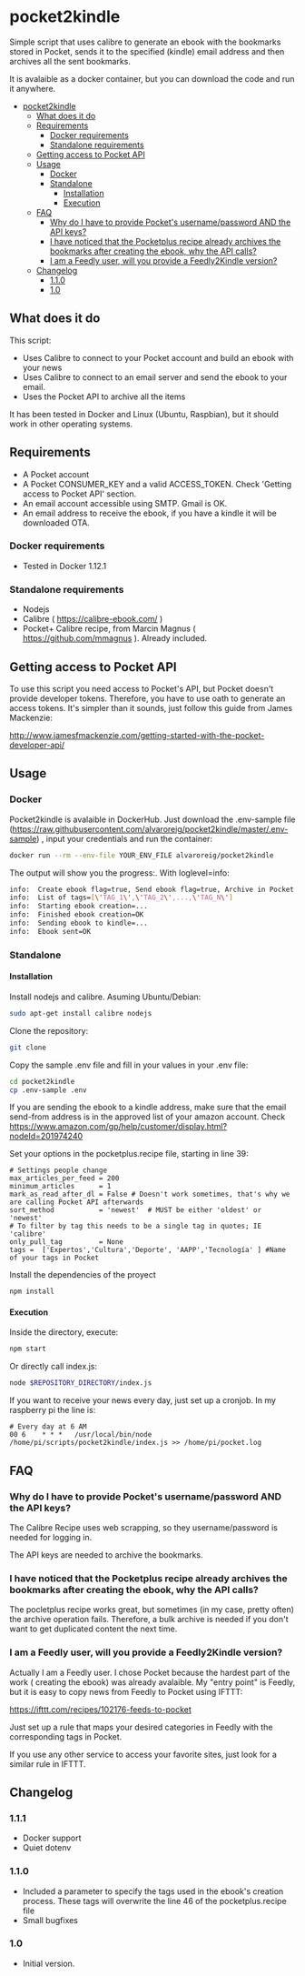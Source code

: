 # pocket2kindle

Simple script that uses calibre to generate an ebook with the bookmarks stored in Pocket, sends it to the specified (kindle) email address and then archives all the sent bookmarks.

It is avalaible as a docker container, but you can download the code and run it anywhere.

- [pocket2kindle](#pocket2kindle)
  * [What does it do](#what-does-it-do)
  * [Requirements](#requirements)
    + [Docker requirements](#docker-requirements)
    + [Standalone requirements](#standalone-requirements)
  * [Getting access to Pocket API](#getting-access-to-pocket-api)
  * [Usage](#usage)
    + [Docker](#docker)
    + [Standalone](#standalone)
      - [Installation](#installation)
      - [Execution](#execution)
  * [FAQ](#faq)
    + [Why do I have to provide Pocket's username/password AND the API keys?](#why-do-i-have-to-provide-pocket-s-username-password-and-the-api-keys-)
    + [I have noticed that the Pocketplus recipe already archives the bookmarks after creating the ebook, why the API calls?](#i-have-noticed-that-the-pocketplus-recipe-already-archives-the-bookmarks-after-creating-the-ebook--why-the-api-calls-)
    + [I am a Feedly user, will you provide a Feedly2Kindle version?](#i-am-a-feedly-user--will-you-provide-a-feedly2kindle-version-)
  * [Changelog](#changelog)
    + [1.1.0](#110)
    + [1.0](#10)


## What does it do

This script:

* Uses Calibre to connect to your Pocket account and build an ebook with your news
* Uses Calibre to connect to an email server and send the ebook to your email.
* Uses the Pocket API to archive all the items

It has been tested in Docker and Linux (Ubuntu, Raspbian), but it should work in other operating systems.

## Requirements

* A Pocket account
* A Pocket CONSUMER_KEY and a valid ACCESS_TOKEN. Check 'Getting access to Pocket API' section.
* An email account accessible using SMTP. Gmail is OK.
* An email address to receive the ebook, if you have a kindle it will be downloaded OTA.

### Docker requirements

* Tested in Docker 1.12.1

### Standalone requirements

* Nodejs
* Calibre ( https://calibre-ebook.com/ )
* Pocket+ Calibre recipe, from Marcin Magnus ( https://github.com/mmagnus ). Already included.

## Getting access to Pocket API

To use this script you need access to Pocket's API, but Pocket doesn't provide developer tokens. Therefore, you have to use oath to generate an access tokens. It's simpler than it sounds, just follow this guide from James Mackenzie: 

http://www.jamesfmackenzie.com/getting-started-with-the-pocket-developer-api/

## Usage

### Docker

Pocket2kindle is avalaible in DockerHub. Just download the .env-sample file (https://raw.githubusercontent.com/alvaroreig/pocket2kindle/master/.env-sample) , input your credentials and run the container:

```sh
docker run --rm --env-file YOUR_ENV_FILE alvaroreig/pocket2kindle
```

The output will show you the progress:. With loglevel=info:
```sh
info:  Create ebook flag=true, Send ebook flag=true, Archive in Pocket flag=false
info:  List of tags=[\'TAG_1\',\'TAG_2\',...,\'TAG_N\']
info:  Starting ebook creation=...
info:  Finished ebook creation=OK
info:  Sending ebook to kindle=...
info:  Ebook sent=OK
```

### Standalone

#### Installation

Install nodejs and calibre. Asuming Ubuntu/Debian:

```sh
sudo apt-get install calibre nodejs
```

Clone the repository:

```sh
git clone
```

Copy the sample .env file and fill in your values in your .env file:

```sh
cd pocket2kindle
cp .env-sample .env
```

If you are sending the ebook to a kindle address, make sure that the email send-from address is in the approved list of your amazon account. Check https://www.amazon.com/gp/help/customer/display.html?nodeId=201974240

Set your options in the pocketplus.recipe file, starting in line 39:

    # Settings people change
    max_articles_per_feed = 200
    minimum_articles      = 1
    mark_as_read_after_dl = False # Doesn't work sometimes, that's why we are calling Pocket API afterwards
    sort_method           = 'newest'  # MUST be either 'oldest' or 'newest'
    # To filter by tag this needs to be a single tag in quotes; IE 'calibre'
    only_pull_tag         = None
    tags =  ['Expertos','Cultura','Deporte', 'AAPP','Tecnología' ] #Name of your tags in Pocket
    
Install the dependencies of the proyect

```sh
npm install
```



#### Execution

Inside the directory, execute:

```sh
npm start
```

Or directly call index.js:

```sh
node $REPOSITORY_DIRECTORY/index.js
```

If you want to receive your news every day, just set up a cronjob. In my raspberry pi the line is:

    # Every day at 6 AM
    00 6    * * *   /usr/local/bin/node /home/pi/scripts/pocket2kindle/index.js >> /home/pi/pocket.log

## FAQ

### Why do I have to provide Pocket's username/password AND the API keys?

The Calibre Recipe uses web scrapping, so they username/password is needed for logging in.

The API keys are needed to archive the bookmarks.

### I have noticed that the Pocketplus recipe already archives the bookmarks after creating the ebook, why the API calls?

The pocletplus recipe works great, but sometimes (in my case, pretty often) the archive operation fails. Therefore, a bulk archive is needed if you don't want to get duplicated content the next time.

### I am a Feedly user, will you provide a Feedly2Kindle version?

Actually I am a Feedly user. I chose Pocket because the hardest part of the work ( creating the ebook) was already avalaible. My "entry point" is Feedly, but it is easy to copy news from Feedly to Pocket using IFTTT:

https://ifttt.com/recipes/102176-feeds-to-pocket

Just set up a rule that maps your desired categories in Feedly with the corresponding tags in Pocket.

If you use any other service to access your favorite sites, just look for a similar rule in IFTTT.

## Changelog

### 1.1.1

* Docker support
* Quiet dotenv

### 1.1.0

* Included a parameter to specify the tags used in the ebook's creation process. These tags will overwrite the line 46 of the pocketplus.recipe file
* Small bugfixes

### 1.0

* Initial version.